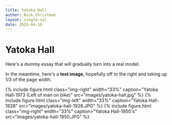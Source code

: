 ```yaml
---
title: Yatoka Hall
author: Nick Christman
layout: single-col
date: 2019-04-10
---
```



# Yatoka Hall

Here's a dummy essay that will gradually turn into a real model.

In the meantime, here's a **test image**, hopefully off to the right and taking up 1/3 of the page width.

{% include figure.html class="img-right" width="33%" caption="Yatoka Hall-1973 (Left of man on bike)" src="images/yatoka-hall.jpg" %}
{% include figure.html class="img-left" width="33%" caption="Yatoka Hall-1928" src="images/yatoka-hall-1928.JPG" %}
{% include figure.html class="img-right" width="33%" caption="Yatoka Hall-1950's" src="images/yatoka-hall-1950.JPG" %}
